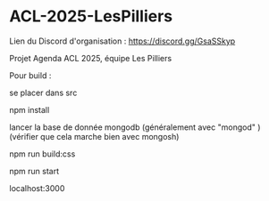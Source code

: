 # ACL-2025-LesPilliers

Lien du Discord d'organisation : https://discord.gg/GsaSSkyp

Projet Agenda ACL 2025, équipe Les Pilliers

Pour build :

se placer dans src

npm install

lancer la base de donnée mongodb (généralement avec "mongod" )
(vérifier que cela marche bien avec mongosh)

npm run build:css

npm run start

localhost:3000
